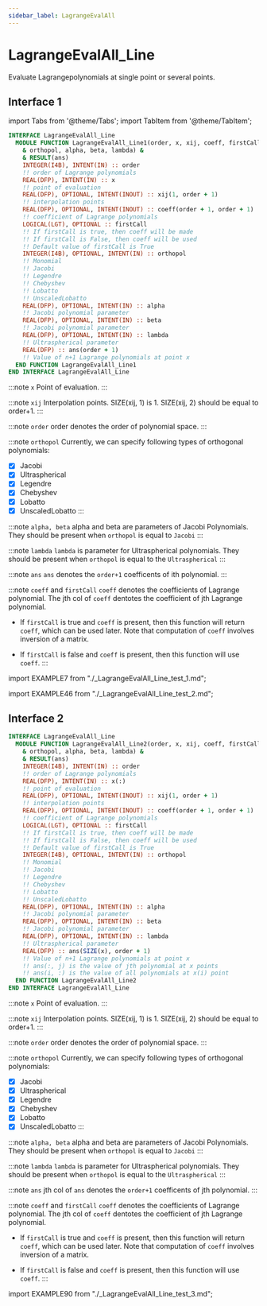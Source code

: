```yaml
---
sidebar_label: LagrangeEvalAll
---
```


# LagrangeEvalAll_Line

Evaluate Lagrangepolynomials at single point or several points.

## Interface 1

import Tabs from '@theme/Tabs';
import TabItem from '@theme/TabItem';

<Tabs>
<TabItem value="interface" label="܀ Interface" default>

```fortran
INTERFACE LagrangeEvalAll_Line
  MODULE FUNCTION LagrangeEvalAll_Line1(order, x, xij, coeff, firstCall, &
    & orthopol, alpha, beta, lambda) &
    & RESULT(ans)
    INTEGER(I4B), INTENT(IN) :: order
    !! order of Lagrange polynomials
    REAL(DFP), INTENT(IN) :: x
    !! point of evaluation
    REAL(DFP), OPTIONAL, INTENT(INOUT) :: xij(1, order + 1)
    !! interpolation points
    REAL(DFP), OPTIONAL, INTENT(INOUT) :: coeff(order + 1, order + 1)
    !! coefficient of Lagrange polynomials
    LOGICAL(LGT), OPTIONAL :: firstCall
    !! If firstCall is true, then coeff will be made
    !! If firstCall is False, then coeff will be used
    !! Default value of firstCall is True
    INTEGER(I4B), OPTIONAL, INTENT(IN) :: orthopol
    !! Monomial
    !! Jacobi
    !! Legendre
    !! Chebyshev
    !! Lobatto
    !! UnscaledLobatto
    REAL(DFP), OPTIONAL, INTENT(IN) :: alpha
    !! Jacobi polynomial parameter
    REAL(DFP), OPTIONAL, INTENT(IN) :: beta
    !! Jacobi polynomial parameter
    REAL(DFP), OPTIONAL, INTENT(IN) :: lambda
    !! Ultraspherical parameter
    REAL(DFP) :: ans(order + 1)
    !! Value of n+1 Lagrange polynomials at point x
  END FUNCTION LagrangeEvalAll_Line1
END INTERFACE LagrangeEvalAll_Line
```

:::note `x`
Point of evaluation.
:::

:::note `xij`
Interpolation points. SIZE(xij, 1) is 1. SIZE(xij, 2) should be equal to order+1.
:::

:::note `order`
order denotes the order of polynomial space.
:::

:::note `orthopol`
Currently, we can specify following types of orthogonal polynomials:

- [x] Jacobi
- [x] Ultraspherical
- [x] Legendre
- [x] Chebyshev
- [x] Lobatto
- [x] UnscaledLobatto
:::

:::note `alpha, beta`
alpha and beta are parameters of Jacobi Polynomials. They should be present when `orthopol` is equal to `Jacobi`
:::

:::note `lambda`
`lambda` is parameter for Ultraspherical polynomials. They should be present when `orthopol` is equal to the `Ultraspherical`
:::

:::note `ans`
`ans` denotes the `order+1` coefficents of ith polynomial.
:::

:::note `coeff` and `firstCall`
`coeff` denotes the coefficients of Lagrange polynomial. The jth col of `coeff` dentotes the coefficient of jth Lagrange polynomial.

- If `firstCall` is true and `coeff` is present, then this function will return `coeff`, which can be used later. Note that computation of `coeff` involves inversion of a matrix.

- If `firstCall` is false and `coeff` is present, then this function will use `coeff`.
:::

</TabItem>

<TabItem value="example" label="️܀ See example">

import EXAMPLE7 from "./_LagrangeEvalAll_Line_test_1.md";

<EXAMPLE7 />

</TabItem>

<TabItem value="example2" label="Example 2">

import EXAMPLE46 from "./_LagrangeEvalAll_Line_test_2.md";

<EXAMPLE46 />

</TabItem>

<TabItem value="close" label="↢ ">

</TabItem>
</Tabs>

## Interface 2

<Tabs>
<TabItem value="interface" label="܀ Interface" default>

```fortran
INTERFACE LagrangeEvalAll_Line
  MODULE FUNCTION LagrangeEvalAll_Line2(order, x, xij, coeff, firstCall, &
    & orthopol, alpha, beta, lambda) &
    & RESULT(ans)
    INTEGER(I4B), INTENT(IN) :: order
    !! order of Lagrange polynomials
    REAL(DFP), INTENT(IN) :: x(:)
    !! point of evaluation
    REAL(DFP), OPTIONAL, INTENT(INOUT) :: xij(1, order + 1)
    !! interpolation points
    REAL(DFP), OPTIONAL, INTENT(INOUT) :: coeff(order + 1, order + 1)
    !! coefficient of Lagrange polynomials
    LOGICAL(LGT), OPTIONAL :: firstCall
    !! If firstCall is true, then coeff will be made
    !! If firstCall is False, then coeff will be used
    !! Default value of firstCall is True
    INTEGER(I4B), OPTIONAL, INTENT(IN) :: orthopol
    !! Monomial
    !! Jacobi
    !! Legendre
    !! Chebyshev
    !! Lobatto
    !! UnscaledLobatto
    REAL(DFP), OPTIONAL, INTENT(IN) :: alpha
    !! Jacobi polynomial parameter
    REAL(DFP), OPTIONAL, INTENT(IN) :: beta
    !! Jacobi polynomial parameter
    REAL(DFP), OPTIONAL, INTENT(IN) :: lambda
    !! Ultraspherical parameter
    REAL(DFP) :: ans(SIZE(x), order + 1)
    !! Value of n+1 Lagrange polynomials at point x
    !! ans(:, j) is the value of jth polynomial at x points
    !! ans(i, :) is the value of all polynomials at x(i) point
  END FUNCTION LagrangeEvalAll_Line2
END INTERFACE LagrangeEvalAll_Line
```

:::note `x`
Point of evaluation.
:::

:::note `xij`
Interpolation points. SIZE(xij, 1) is 1. SIZE(xij, 2) should be equal to order+1.
:::

:::note `order`
order denotes the order of polynomial space.
:::

:::note `orthopol`
Currently, we can specify following types of orthogonal polynomials:

- [x] Jacobi
- [x] Ultraspherical
- [x] Legendre
- [x] Chebyshev
- [x] Lobatto
- [x] UnscaledLobatto
:::

:::note `alpha, beta`
alpha and beta are parameters of Jacobi Polynomials. They should be present when `orthopol` is equal to `Jacobi`
:::

:::note `lambda`
`lambda` is parameter for Ultraspherical polynomials. They should be present when `orthopol` is equal to the `Ultraspherical`
:::

:::note `ans`
jth col of `ans` denotes the `order+1` coefficents of jth polynomial.
:::

:::note `coeff` and `firstCall`
`coeff` denotes the coefficients of Lagrange polynomial. The jth col of `coeff` dentotes the coefficient of jth Lagrange polynomial.

- If `firstCall` is true and `coeff` is present, then this function will return `coeff`, which can be used later. Note that computation of `coeff` involves inversion of a matrix.

- If `firstCall` is false and `coeff` is present, then this function will use `coeff`.
:::

</TabItem>

<TabItem value="example" label="️܀ See example">

import EXAMPLE90 from "./_LagrangeEvalAll_Line_test_3.md";

<EXAMPLE90 />

</TabItem>

<TabItem value="close" label="↢ ">

</TabItem>
</Tabs>
